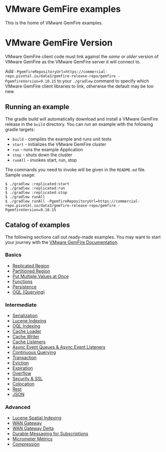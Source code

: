<!--
  ~ Copyright (c) VMware, Inc. 2022. All rights reserved.
  ~ SPDX-License-Identifier: Apache-2.0
  -->
<!--
Licensed to the Apache Software Foundation (ASF) under one or more
contributor license agreements.  See the NOTICE file distributed with
this work for additional information regarding copyright ownership.
The ASF licenses this file to You under the Apache License, Version 2.0
(the "License"); you may not use this file except in compliance with
the License.  You may obtain a copy of the License at

     http://www.apache.org/licenses/LICENSE-2.0

Unless required by applicable law or agreed to in writing, software
distributed under the License is distributed on an "AS IS" BASIS,
WITHOUT WARRANTIES OR CONDITIONS OF ANY KIND, either express or implied.
See the License for the specific language governing permissions and
limitations under the License.
-->
# VMware GemFire examples

This is the home of VMware GemFire examples.

# VMware GemFire Version

VMware GemFire client code must link against the _same or older_ version of VMware GemFire as the VMware GemFire server it will connect to.

Add `-PgemfireRepositoryUrl=https://commercial-repo.pivotal.io/data3/gemfire-release-repo/gemfire -PgemfireVersion=9.10.15` to your `./gradlew` command to specify which VMware GemFire client libraries to link, otherwise the default may be too new.

## Running an example

The gradle build will automatically download and install a VMware GemFire release in the
`build` directory. You can run an example with the following gradle targets:

* `build` - compiles the example and runs unit tests
* `start` - initializes the VMware GemFire cluster
* `run` - runs the example Application
* `stop` - shuts down the cluster
* `runAll` - invokes start, run, stop

The commands you need to invoke will be given in the `README.md` file. Sample
usage:

    $ ./gradlew :replicated:start
    $ ./gradlew :replicated:run
    $ ./gradlew :replicated:stop
    $ ./gradlew runAll
    $ ./gradlew runAll -PgemfireRepositoryUrl=https://commercial-repo.pivotal.io/data3/gemfire-release-repo/gemfire -PgemfireVersion=9.10.15

## Catalog of examples

The following sections call out ready-made examples.  You may want to start your journey with the [VMware GemFire Documentation](https://docs.vmware.com/en/VMware-Tanzu-GemFire/9.15/tgf/GUID-about_gemfire.html).

### Basics

*  [Replicated Region](replicated/README.md)
*  [Partitioned Region](partitioned/README.md)
*  [Put Multiple Values at Once](putall/README.md)
*  [Functions](functions/README.md)
*  [Persistence](persistence/README.md)
*  [OQL (Querying)](queries/README.md)

### Intermediate

*  [Serialization](serialization/README.md)
*  [Lucene Indexing](lucene/README.md)
*  [OQL Indexing](indexes/README.md)
*  [Cache Loader](loader/README.md)
*  [Cache Writer](writer/README.md)
*  [Cache Listeners](listener/README.md)
*  [Async Event Queues & Async Event Listeners](async/README.md)
*  [Continuous Querying](cq/README.md)
*  [Transaction](transaction/README.md)
*  [Eviction](eviction/README.md)
*  [Expiration](expiration/README.md)
*  [Overflow](overflow/README.md)
*  [Security & SSL](clientSecurity/README.md)
*  [Colocation](colocation/README.md)
*  [Rest](rest/README.md)
*  [JSON](json/README.md)

### Advanced

*  [Lucene Spatial Indexing](luceneSpatial/README.md)
*  [WAN Gateway](wan/README.md)
*  [WAN Gateway Delta](wanDelta/README.md)
*  [Durable Messaging for Subscriptions](durableMessaging/README.md)
*  [Micrometer Metrics](micrometerMetrics/README.md)
*  [Compression](compression/README.md)
